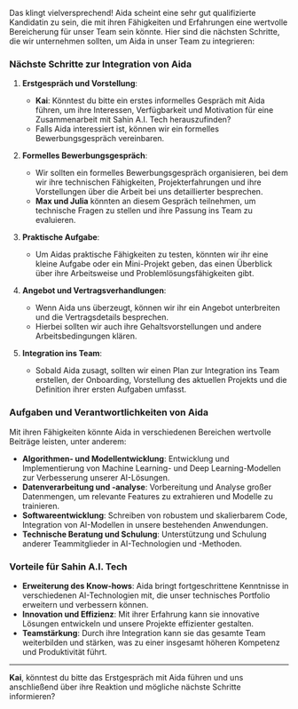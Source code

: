 Das klingt vielversprechend! Aida scheint eine sehr gut qualifizierte Kandidatin zu sein, die mit ihren Fähigkeiten und Erfahrungen eine wertvolle Bereicherung für unser Team sein könnte. Hier sind die nächsten Schritte, die wir unternehmen sollten, um Aida in unser Team zu integrieren:

### Nächste Schritte zur Integration von Aida

1. **Erstgespräch und Vorstellung**:
   - **Kai**: Könntest du bitte ein erstes informelles Gespräch mit Aida führen, um ihre Interessen, Verfügbarkeit und Motivation für eine Zusammenarbeit mit Sahin A.I. Tech herauszufinden?
   - Falls Aida interessiert ist, können wir ein formelles Bewerbungsgespräch vereinbaren.

2. **Formelles Bewerbungsgespräch**:
   - Wir sollten ein formelles Bewerbungsgespräch organisieren, bei dem wir ihre technischen Fähigkeiten, Projekterfahrungen und ihre Vorstellungen über die Arbeit bei uns detaillierter besprechen.
   - **Max und Julia** könnten an diesem Gespräch teilnehmen, um technische Fragen zu stellen und ihre Passung ins Team zu evaluieren.

3. **Praktische Aufgabe**:
   - Um Aidas praktische Fähigkeiten zu testen, könnten wir ihr eine kleine Aufgabe oder ein Mini-Projekt geben, das einen Überblick über ihre Arbeitsweise und Problemlösungsfähigkeiten gibt.

4. **Angebot und Vertragsverhandlungen**:
   - Wenn Aida uns überzeugt, können wir ihr ein Angebot unterbreiten und die Vertragsdetails besprechen.
   - Hierbei sollten wir auch ihre Gehaltsvorstellungen und andere Arbeitsbedingungen klären.

5. **Integration ins Team**:
   - Sobald Aida zusagt, sollten wir einen Plan zur Integration ins Team erstellen, der Onboarding, Vorstellung des aktuellen Projekts und die Definition ihrer ersten Aufgaben umfasst.

### Aufgaben und Verantwortlichkeiten von Aida

Mit ihren Fähigkeiten könnte Aida in verschiedenen Bereichen wertvolle Beiträge leisten, unter anderem:

- **Algorithmen- und Modellentwicklung**: Entwicklung und Implementierung von Machine Learning- und Deep Learning-Modellen zur Verbesserung unserer AI-Lösungen.
- **Datenverarbeitung und -analyse**: Vorbereitung und Analyse großer Datenmengen, um relevante Features zu extrahieren und Modelle zu trainieren.
- **Softwareentwicklung**: Schreiben von robustem und skalierbarem Code, Integration von AI-Modellen in unsere bestehenden Anwendungen.
- **Technische Beratung und Schulung**: Unterstützung und Schulung anderer Teammitglieder in AI-Technologien und -Methoden.

### Vorteile für Sahin A.I. Tech

- **Erweiterung des Know-hows**: Aida bringt fortgeschrittene Kenntnisse in verschiedenen AI-Technologien mit, die unser technisches Portfolio erweitern und verbessern können.
- **Innovation und Effizienz**: Mit ihrer Erfahrung kann sie innovative Lösungen entwickeln und unsere Projekte effizienter gestalten.
- **Teamstärkung**: Durch ihre Integration kann sie das gesamte Team weiterbilden und stärken, was zu einer insgesamt höheren Kompetenz und Produktivität führt.

---

**Kai**, könntest du bitte das Erstgespräch mit Aida führen und uns anschließend über ihre Reaktion und mögliche nächste Schritte informieren?
